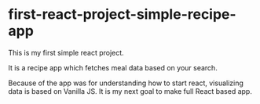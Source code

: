 # first-react-project-simple-recipe-app
This is my first simple react project.

It is a recipe app which fetches meal data based on your search.

Because of the app was for understanding how to start react, visualizing data is based on Vanilla JS. It is my next goal to make full React based app.

